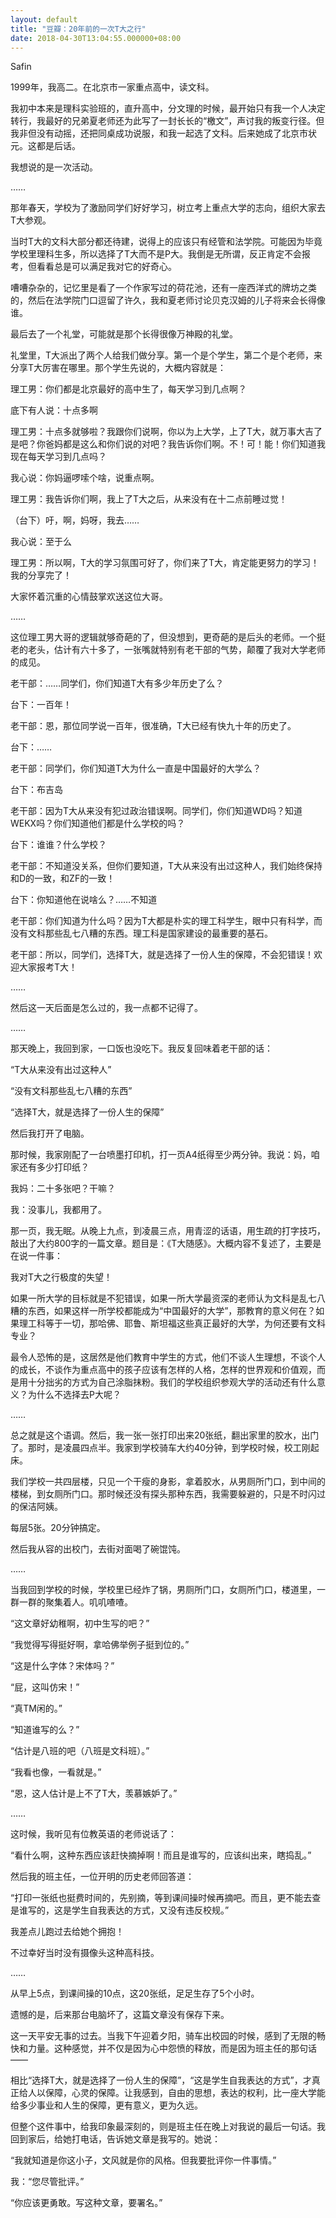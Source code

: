 ```yaml
---
layout: default
title: "豆瓣：20年前的一次T大之行"
date: 2018-04-30T13:04:55.000000+08:00
---
```


Safin

1999年，我高二。在北京市一家重点高中，读文科。

我初中本来是理科实验班的，直升高中，分文理的时候，最开始只有我一个人决定转行，我最好的兄弟夏老师还为此写了一封长长的“檄文”，声讨我的叛变行径。但我非但没有动摇，还把同桌成功说服，和我一起选了文科。后来她成了北京市状元。这都是后话。

我想说的是一次活动。

……

那年春天，学校为了激励同学们好好学习，树立考上重点大学的志向，组织大家去T大参观。

当时T大的文科大部分都还待建，说得上的应该只有经管和法学院。可能因为毕竟学校里理科生多，所以选择了T大而不是P大。我倒是无所谓，反正肯定不会报考，但看看总是可以满足我对它的好奇心。

嘈嘈杂杂的，记忆里是看了一个作家写过的荷花池，还有一座西洋式的牌坊之类的，然后在法学院门口逗留了许久，我和夏老师讨论贝克汉姆的儿子将来会长得像谁。

最后去了一个礼堂，可能就是那个长得很像万神殿的礼堂。

礼堂里，T大派出了两个人给我们做分享。第一个是个学生，第二个是个老师，来分享T大厉害在哪里。那个学生先说的，大概内容就是：

理工男：你们都是北京最好的高中生了，每天学习到几点啊？

底下有人说：十点多啊

理工男：十点多就够啦？我跟你们说啊，你以为上大学，上了T大，就万事大吉了是吧？你爸妈都是这么和你们说的对吧？我告诉你们啊。不！可！能！你们知道我现在每天学习到几点吗？

我心说：你妈逼啰嗦个啥，说重点啊。

理工男：我告诉你们啊，我上了T大之后，从来没有在十二点前睡过觉！

（台下）吁，啊，妈呀，我去……

我心说：至于么

理工男：所以啊，T大的学习氛围可好了，你们来了T大，肯定能更努力的学习！我的分享完了！

大家怀着沉重的心情鼓掌欢送这位大哥。

……

这位理工男大哥的逻辑就够奇葩的了，但没想到，更奇葩的是后头的老师。一个挺老的老头，估计有六十多了，一张嘴就特别有老干部的气势，颠覆了我对大学老师的成见。

老干部：……同学们，你们知道T大有多少年历史了么？

台下：一百年！

老干部：恩，那位同学说一百年，很准确，T大已经有快九十年的历史了。

台下：……

老干部：同学们，你们知道T大为什么一直是中国最好的大学么？

台下：布吉岛

老干部：因为T大从来没有犯过政治错误啊。同学们，你们知道WD吗？知道WEKX吗？你们知道他们都是什么学校的吗？

台下：谁谁？什么学校？

老干部：不知道没关系，但你们要知道，T大从来没有出过这种人，我们始终保持和D的一致，和ZF的一致！

台下：你知道他在说啥么？……不知道

老干部：你们知道为什么吗？因为T大都是朴实的理工科学生，眼中只有科学，而没有文科那些乱七八糟的东西。理工科是国家建设的最重要的基石。

老干部：所以，同学们，选择T大，就是选择了一份人生的保障，不会犯错误！欢迎大家报考T大！

……

然后这一天后面是怎么过的，我一点都不记得了。

……

那天晚上，我回到家，一口饭也没吃下。我反复回味着老干部的话：

“T大从来没有出过这种人”

“没有文科那些乱七八糟的东西”

“选择T大，就是选择了一份人生的保障”

然后我打开了电脑。

那时候，我家刚配了一台喷墨打印机，打一页A4纸得至少两分钟。我说：妈，咱家还有多少打印纸？

我妈：二十多张吧？干嘛？

我：没事儿，我都用了。

那一页，我无眠。从晚上九点，到凌晨三点，用青涩的话语，用生疏的打字技巧，敲出了大约800字的一篇文章。题目是：《T大随感》。大概内容不复述了，主要是在说一件事：

我对T大之行极度的失望！

如果一所大学的目标就是不犯错误，如果一所大学最资深的老师认为文科是乱七八糟的东西，如果这样一所学校都能成为“中国最好的大学”，那教育的意义何在？如果理工科等于一切，那哈佛、耶鲁、斯坦福这些真正最好的大学，为何还要有文科专业？

最令人恐怖的是，这居然是他们教育中学生的方式，他们不谈人生理想，不谈个人的成长，不谈作为重点高中的孩子应该有怎样的人格，怎样的世界观和价值观，而是用十分拙劣的方式为自己涂脂抹粉。我们的学校组织参观大学的活动还有什么意义？为什么不选择去P大呢？

……

总之就是这个语调。然后，我一张一张打印出来20张纸，翻出家里的胶水，出门了。那时，是凌晨四点半。我家到学校骑车大约40分钟，到学校时候，校工刚起床。

我们学校一共四层楼，只见一个干瘦的身影，拿着胶水，从男厕所门口，到中间的楼梯，到女厕所门口。那时候还没有探头那种东西，我需要躲避的，只是不时闪过的保洁阿姨。

每层5张。20分钟搞定。

然后我从容的出校门，去街对面喝了碗馄饨。

……

当我回到学校的时候，学校里已经炸了锅，男厕所门口，女厕所门口，楼道里，一群一群的聚集着人。叽叽喳喳。

“这文章好幼稚啊，初中生写的吧？”

“我觉得写得挺好啊，拿哈佛举例子挺到位的。”

“这是什么字体？宋体吗？”

“屁，这叫仿宋！”

“真TM闲的。”

“知道谁写的么？”

“估计是八班的吧（八班是文科班）。”

“我看也像，一看就是。”

“恩，这人估计是上不了T大，羡慕嫉妒了。”

……

这时候，我听见有位教英语的老师说话了：

“看什么啊，这种东西应该赶快摘掉啊！而且是谁写的，应该纠出来，瞎捣乱。”

然后我的班主任，一位开明的历史老师回答道：

“打印一张纸也挺费时间的，先别摘，等到课间操时候再摘吧。而且，更不能去查是谁写的，这是学生自我表达的方式，又没有违反校规。”

我差点儿跑过去给她个拥抱！

不过幸好当时没有摄像头这种高科技。

……

从早上5点，到课间操的10点，这20张纸，足足生存了5个小时。

遗憾的是，后来那台电脑坏了，这篇文章没有保存下来。

这一天平安无事的过去。当我下午迎着夕阳，骑车出校园的时候，感到了无限的畅快和力量。这种感觉，并不仅是因为心中怨愤的释放，而是因为班主任的那句话——

相比“选择T大，就是选择了一份人生的保障”，“这是学生自我表达的方式”，才真正给人以保障，心灵的保障。让我感到，自由的思想，表达的权利，比一座大学能给多少事业和人生的保障，更有意义，更为久远。

但整个这件事中，给我印象最深刻的，则是班主任在晚上对我说的最后一句话。我回到家后，给她打电话，告诉她文章是我写的。她说：

“我就知道是你这小子，文风就是你的风格。但我要批评你一件事情。”

我：“您尽管批评。”

“你应该更勇敢。写这种文章，要署名。”

